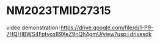 # NM2023TMID27315
video demonstration-https://drive.google.com/file/d/1-P9-7HQHIBWS4Fptvox89XeZ9nQh4gmU/view?usp=drivesdk
